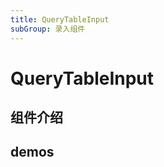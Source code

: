 ```yaml
---
title: QueryTableInput
subGroup: 录入组件
---
```


# QueryTableInput

## 组件介绍

## demos

<Demo src="./demos/querytableinput.tsx" />
